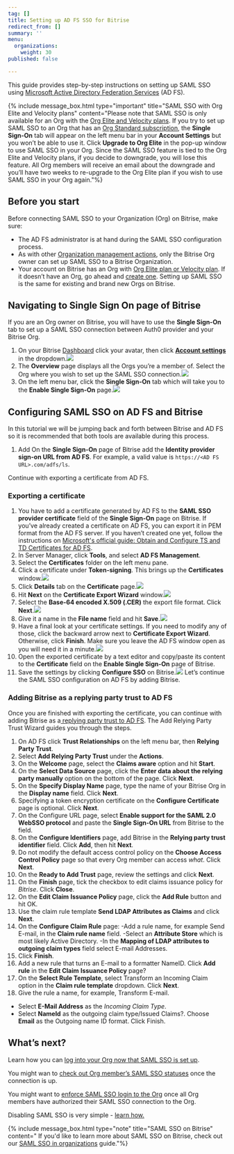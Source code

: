 ```yaml
---
tag: []
title: Setting up AD FS SSO for Bitrise
redirect_from: []
summary: ''
menu:
  organizations:
    weight: 30
published: false

---
```

This guide provides step-by-step instructions on setting up SAML SSO using [Microsoft Active Directory Federation Services](https://docs.microsoft.com/en-us/windows-server/identity/active-directory-federation-services) (AD FS).

{% include message_box.html type="important" title="SAML SSO with Org Elite and Velocity plans" content="Please note that SAML SSO is only available for an Org with the [Org Elite and Velocity plans](https://www.bitrise.io/pricing). If you try to set up SAML SSO to an Org that has an [Org Standard subscription](https://www.bitrise.io/pricing/teams), the **Single Sign-On** tab will appear on the left menu bar in your **Account Settings** but you won’t be able to use it. Click **Upgrade to Org Elite** in the pop-up window to use SAML SSO in your Org. Since the SAML SSO feature is tied to the Org Elite and Velocity plans, if you decide to downgrade, you will lose this feature. All Org members will receive an email about the downgrade and you’ll have two weeks to re-upgrade to the Org Elite plan if you wish to use SAML SSO in your Org again."%}

## Before you start

Before connecting SAML SSO to your Organization (Org) on Bitrise, make sure:

* The AD FS administrator is at hand during the SAML SSO configuration process.
* As with other [Organization management actions](https://devcenter.bitrise.io/team-management/organizations/members-organizations/), only the Bitrise Org owner can set up SAML SSO to a Bitrise Organization.
* Your account on Bitrise has an Org with [Org Elite plan or Velocity plan](https://www.bitrise.io/pricing). If it doesn’t have an Org, go ahead and [create one](https://devcenter.bitrise.io/team-management/organizations/creating-org/). Setting up SAML SSO is the same for existing and brand new Orgs on Bitrise.

## Navigating to Single Sign On page of Bitrise

If you are an Org owner on Bitrise, you will have to use the **Single Sign-On** tab to set up a SAML SSO connection between Auth0 provider and your Bitrise Org.

1. On your Bitrise [Dashboard](https://app.bitrise.io/dashboard/builds) click your avatar, then click [**Account settings**](https://app.bitrise.io/me/profile#/overview) in the dropdown.![](/img/ssopage1.png)
2. The **Overview** page displays all the Orgs you’re a member of. Select the Org where you wish to set up the SAML SSO connection.![](/img/overview.png)
3. On the left menu bar, click the **Single Sign-On** tab which will take you to the **Enable Single Sign-On** page.![](/img/sso3.png)

## Configuring SAML SSO on AD FS and Bitrise

In this tutorial we will be jumping back and forth between Bitrise and AD FS so it is recommended that both tools are available during this process.

1. Add On the **Single Sign-On** page of Bitrise add the **Identity provider sign-on URL from AD FS**. For example, a valid value is `https://<AD FS URL>.com/adfs/ls`.

Continue with exporting a certificate from AD FS.

### Exporting a certificate

 1. You have to add a certificate generated by AD FS to the **SAML SSO provider certificate** field of the **Single Sign-On** page on Bitrise. If you’ve already created a certificate on AD FS, you can export it in PEM format from the AD FS server. If you haven’t created one yet, follow the instructions on [Microsoft's official guide: Obtain and Configure TS and TD Certificates for AD FS](https://docs.microsoft.com/en-us/windows-server/identity/ad-fs/operations/configure-ts-td-certs-ad-fs#:\~:text=Open%20the%20AD%20FS%20Management,certificates%2C%20and%20then%20click%20OK.).
 2. In Server Manager, click **Tools**, and select **AD FS Management**.
 3. Select the **Certificates** folder on the left menu pane.
 4. Click a certificate under **Token-signing**. This brings up the **Certificates** window.![](/img/certtoken-1.jpg)
 5. Click **Details** tab on the **Certificate** page.![](/img/certificate-1.jpg)
 6. Hit **Next** on the **Certificate Export Wizard** window.![](/img/certwizard.jpg)
 7. Select the **Base-64 encoded X.509 (.CER)** the export file format. Click **Next**.![](/img/baseencoded.jpg)
 8. Give it a name in the **File name** field and hit **Save**.![](/img/filenamesave.jpg)
 9. Have a final look at your certificate settings. If you need to modify any of those, click the backward arrow next to **Certificate Export Wizard**. Otherwise, click **Finish**. Make sure you leave the AD FS window open as you will need it in a minute.![](/img/completewizard.jpg)
10. Open the exported certificate by a text editor and copy/paste its content to the **Certificate** field on the **Enable Single Sign-On** page of Bitrise.
11. Save the settings by clicking **Configure SSO** on Bitrise.![](/img/configuresso-1.jpg)
    Let’s continue the SAML SSO configuration on AD FS by adding Bitrise.

### Adding Bitrise as a replying party trust to AD FS

Once you are finished with exporting the certificate, you can continue with adding Bitrise as a[ replying party trust to AD FS](https://docs.microsoft.com/en-us/windows-server/identity/ad-fs/operations/create-a-relying-party-trust). The Add Relying Party Trust Wizard guides you through the steps.

 1. On AD FS click **Trust Relationships** on the left menu bar, then **Relying Party Trust**.
 2. Select **Add Relying Party Trust** under the **Actions**.
 3. On the **Welcome** page, select the **Claims aware** option and hit **Start**.
 4. On the **Select Data Source** page, click the **Enter data about the relying party manually** option on the bottom of the page. Click **Next**.
 5. On the **Specify Display Name** page, type the name of your Bitrise Org in the **Display name** field. Click **Next**.
 6. Specifying a token encryption certificate on the **Configure Certificate** page is optional. Click **Next**.
 7. On the Configure URL page, select **Enable support for the SAML 2.0 WebSSO protocol** and paste the **Single Sign-On URL** from Bitrise to the field.
 8. On the **Configure Identifiers** page, add Bitrise in the **Relying party trust identifier** field. Click **Add**, then hit **Next**.
 9. Do not modify the default access control policy on the **Choose Access Control Policy** page so that every Org member can access _what_. Click **Next**.
10. On the **Ready to Add Trust** page, review the settings and click **Next**.
11. On the **Finish** page, tick the checkbox to edit claims issuance policy for _Bitrise_. Click **Close**.
12. On the **Edit Claim** **Issuance Policy** page, click the **Add Rule** button and hit OK.
13. Use the claim rule template **Send LDAP Attributes as Claims** and click **Next**.
14. On the **Configure Claim Rule** page:
    \-Add a rule name, for example Send E-mail, in the **Claim rule name** field.
    \-Select an **Attribute Store** which is most likely Active Directory.
    \-In the **Mapping of LDAP attributes to outgoing claim types** field select E-mail Addresses.
15. Click **Finish**.
16. Add a new rule that turns an E-mail to a formatter NameID. Click **Add rule** in the **Edit Claim** **Issuance Policy** page?
17. On the **Select Rule Template**, select Transform an Incoming Claim option in the **Claim rule template** dropdown. Click **Next**.
18. Give the rule a name, for example, Transform E-mail.

* Select **E-Mail Address** as the _Incoming Claim Type_.
* Select **NameId** as the outgoing claim type/Issued Claims?. Choose **Email** as the Outgoing name ID format. Click Finish.

## What’s next?

Learn how you can [log into your Org now that SAML SSO is set up](https://bitrise.atlassian.net/team-management/organizations/saml-sso-in-organizations/#logging-in-via-saml-sso-with-a-bitrise-account).

You might wan to [check out Org member’s SAML SSO statuses](https://bitrise.atlassian.net/team-management/organizations/saml-sso-in-organizations/#checking-saml-sso-statuses-on-bitrise) once the connection is up.

You might want to [enforce SAML SSO login to the Org](https://bitrise.atlassian.net/team-management/organizations/saml-sso-in-organizations/#enforcing-saml-sso-on-an-organization) once all Org members have authorized their SAML SSO connection to the Org.

Disabling SAML SSO is very simple - [learn how.](https://bitrise.atlassian.net/team-management/organizations/saml-sso-in-organizations/#disabling-an-organizations-saml-sso)

{% include message_box.html type="note" title="SAML SSO on Bitrise" content=" If you'd like to learn more about SAML SSO on Bitrise, check out our [SAML SSO in organizations](/team-management/organizations/saml-sso-in-organizations/) guide."%}